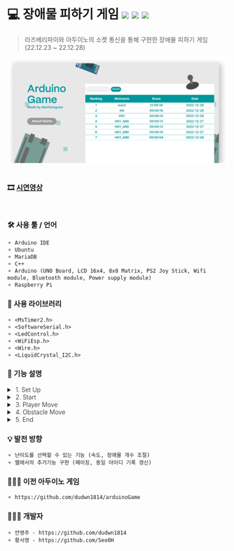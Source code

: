 # 💻 장애물 피하기 게임 <img src="https://img.shields.io/badge/C++-yellow?style=flat-square&logo=C++&logoColor=white"/> <img src="https://img.shields.io/badge/Arduino-blue?style=flat-square&logo=Arduino&logoColor=white"/> <img src="https://img.shields.io/badge/Raspberry Pi-red?style=flat-square&logo=Raspberry Pi&logoColor=white"/>

> 라즈베리파이와 아두이노의 소켓 통신을 통해 구현한 장애물 피하기 게임 (22.12.23 ~ 22.12.28)

![example_image](./image/example_image.png)  
<br/>

### 🎞️ <a href="https://vimeo.com/786498345">시연영상</a>

<br/>

### 🛠️ 사용 툴 / 언어

    ⚬ Arduino IDE
    ⚬ Ubuntu
    ⚬ MariaDB
    ⚬ C++
    ⚬ Arduino (UNO Board, LCD 16x4, 8x8 Matrix, PS2 Joy Stick, Wifi module, Bluetooth module, Power supply module)
    ⚬ Raspberry Pi

### 📘 사용 라이브러리

    ⚬ <MsTimer2.h>
    ⚬ <SoftwareSerial.h>
    ⚬ <LedControl.h>
    ⚬ <WiFiEsp.h>
    ⚬ <Wire.h>
    ⚬ <LiquidCrystal_I2C.h>

### 📌 기능 설명

<details>
<summary style="Font-Weight:300">&nbsp;1. Set Up</summary>
<div markdown="1">
<pre>⚬ 시리얼 통신 세팅<br/>
⚬ 소켓 연결하고 이벤트 발생시 값을 받아오는 기능<br/>
⚬ 블루투스 통신 세팅<br/>
⚬ 와이파이 연결 세팅<br/>
⚬ LCD 초기화 <br/>
⚬ 움직임을 인식할 타이머 설정 (기본 1초 주기)<br/>
⚬ 장애물을 내려보낼 타이머 설정 (기본 0.1초 주기)
</pre>
</div>
</details>

<details>
<summary style="Font-Weight:300">&nbsp;2. Start</summary>
<div markdown="1">
<pre>⚬ 조이스틱을 3초이상 누르면 값을 전송해 게임을 시작하는 기능<br/>
⚬ 시작 값을 읽어와 실행하는 기능<br/>
⚬ 상태값과 lcd 값을 초기화 하는 기능<br/>
⚬ 게임 생존 시간을 측정하고 전송하는 기능
</pre>
</div>
</details>

<details>
<summary style="Font-Weight:300">&nbsp;3. Player Move</summary>
<div markdown="1">
<pre>⚬ 타이머를 통해 1초 주기로 사용자의 입력을 읽어오는 기능<br/>
⚬ 조이스틱의 방향에 따라 사용자의 위치를 이동하는 기능 (+ 양쪽 모서리의 경우 움직이지 않도록 예외 처리)<br/>
⚬ 조이스틱 강도에 따라 이동하는 정도를 조절하는 기능<br/>
⚬ 움직임을 읽어 정보 전송하는 기능
</pre>
</div>
</details>

<details>
<summary style="Font-Weight:300">&nbsp;4. Obstacle Move</summary>
<div markdown="1">
<pre>⚬ 장애물 시작 위치를 랜덤으로 설정하는 기능<br/>
⚬ 장애물이 내려오는 시간 설정 기능 (기본 1초 설정)<br/>
⚬ 2칸 크기의 장애물이 정해진 시간을 주기로 한 줄씩 내려오는 기능<br/>
⚬ Player와 마주쳤을 경우 장애물을 없애는 기능<br/>
⚬ Player와 마주치지 않고 끝까지 내려왔을 경우 장애물을 없애는 기능
</pre>
</div>
</details>

<details>
<summary style="Font-Weight:300">&nbsp;5. End</summary>
<div markdown="1">
<pre>⚬ 생명이 0이 되었을 경우 종료하는 기능<br/>
⚬ 플레이한 시간을 Lcd에 표시하는 기능<br/>
⚬ 일정 시간 딜레이 후, 다시 게임 시작 화면을 표시하는 기능 (기본 설정 시간 5초)<br/>
⚬ 플레이어의 ID와 시간 값을 저장해 웹에 나타내는 기능<br/>
⚬ 사용자의 정보가 전달되면 닉네임을 변경해 DB에 수정하여 저장하는 기능
</pre>
</div>
</details>

### 💡 발전 방향

    ⚬ 난이도를 선택할 수 있는 기능 (속도, 장애물 개수 조절)
    ⚬ 웹에서의 추가기능 구현 (페이징, 동일 아이디 기록 갱신)

### 👩🏻‍🏫 이전 아두이노 게임

    ⚬ https://github.com/dudwn1814/arduinoGame 

### 👩🏻‍💻 개발자

    ⚬ 안영주 - https://github.com/dudwn1814
    ⚬ 황서영 - https://github.com/Seo0H
